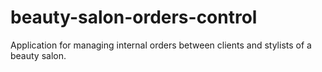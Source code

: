# beauty-salon-orders-control
Application for managing internal orders between clients and stylists of a beauty salon.
